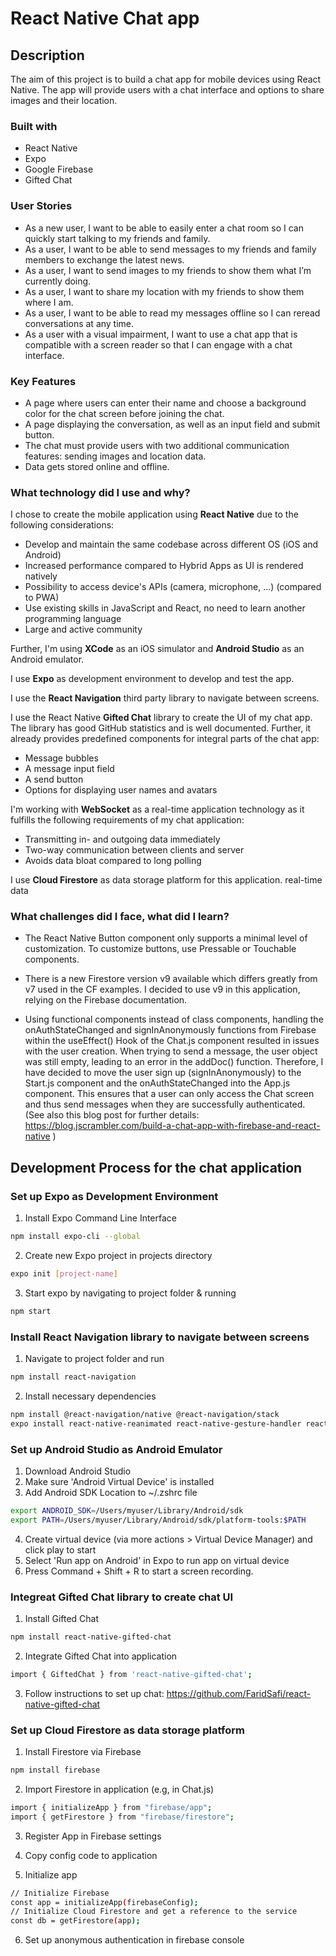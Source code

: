 # React Native Chat app

## Description
The aim of this project is to build a chat app for mobile devices using React Native. The app will provide users with a chat interface and options to share images and their location.

### Built with
* React Native
* Expo
* Google Firebase
* Gifted Chat

### User Stories
* As a new user, I want to be able to easily enter a chat room so I can quickly start talking to my friends and family.
* As a user, I want to be able to send messages to my friends and family members to exchange the latest news.
* As a user, I want to send images to my friends to show them what I’m currently doing.
* As a user, I want to share my location with my friends to show them where I am.
* As a user, I want to be able to read my messages offline so I can reread conversations at any
time.
* As a user with a visual impairment, I want to use a chat app that is compatible with a screen
reader so that I can engage with a chat interface.

### Key Features
* A page where users can enter their name and choose a background color for the chat screen before joining the chat.
* A page displaying the conversation, as well as an input field and submit button.
* The chat must provide users with two additional communication features: sending images
and location data.
* Data gets stored online and offline.


### What technology did I use and why?

I chose to create the mobile application using **React Native** due to the following considerations:
* Develop and maintain the same codebase across different OS (iOS and Android)
* Increased performance compared to Hybrid Apps as UI is rendered natively
* Possibility to access device's APIs (camera, microphone, ...) (compared to PWA)
* Use existing skills in JavaScript and React, no need to learn another programming language
* Large and active community

Further, I'm using **XCode** as an iOS simulator and **Android Studio** as an Android emulator.

I use **Expo** as development environment to develop and test the app.

I use the **React Navigation** third party library to navigate between screens.

I use the React Native **Gifted Chat** library to create the UI of my chat app. The library has good GitHub statistics and is well documented. Further, it already provides predefined components for integral parts of the chat app:
* Message bubbles
* A message input field
* A send button
* Options for displaying user names and avatars

I'm working with **WebSocket** as a real-time application technology as it fulfills the following requirements of my chat application:
* Transmitting in- and outgoing data immediately
* Two-way communication between clients and server
* Avoids data bloat compared to long polling

I use **Cloud Firestore** as data storage platform for this application. real-time data

### What challenges did I face, what did I learn?
* The React Native Button component only supports a minimal level of customization. To customize buttons, use Pressable or Touchable components.

* There is a new Firestore version v9 available which differs greatly from v7 used in the CF examples. I decided to use v9 in this application, relying on the Firebase documentation.

* Using functional components instead of class components, handling the onAuthStateChanged and signInAnonymously functions from Firebase within the useEffect() Hook of the Chat.js component resulted in issues with the user creation. When trying to send a message, the user object was still empty, leading to an error in the addDoc() function. Therefore, I have decided to move the user sign up (signInAnonymously) to the Start.js component and the onAuthStateChanged into the App.js component. This ensures that a user can only access the Chat screen and thus send messages when they are successfully authenticated. (See also this blog post for further details: https://blog.jscrambler.com/build-a-chat-app-with-firebase-and-react-native )


## Development Process for the chat application
### Set up Expo as Development Environment
1. Install Expo Command Line Interface
```bash
npm install expo-cli --global
```

2. Create new Expo project in projects directory
```bash
expo init [project-name]
```

3. Start expo by navigating to project folder & running
```bash
npm start
```

### Install React Navigation library to navigate between screens
1. Navigate to project folder and run
```bash
npm install react-navigation
```

2. Install necessary dependencies
```bash
npm install @react-navigation/native @react-navigation/stack
expo install react-native-reanimated react-native-gesture-handler react-native-screens react-native-safe-area-context @react-native-community/masked-view
```

### Set up Android Studio as Android Emulator
1. Download Android Studio
2. Make sure 'Android Virtual Device' is installed
3. Add Android SDK Location to ~/.zshrc file
```bash
export ANDROID_SDK=/Users/myuser/Library/Android/sdk
export PATH=/Users/myuser/Library/Android/sdk/platform-tools:$PATH
```
4. Create virtual device (via more actions > Virtual Device Manager) and click play to start
5. Select 'Run app on Android' in Expo to run app on virtual device
6. Press Command + Shift + R to start a screen recording.

### Integreat Gifted Chat library to create chat UI
1. Install Gifted Chat
```bash
npm install react-native-gifted-chat
```

2. Integrate Gifted Chat into application
```bash
import { GiftedChat } from 'react-native-gifted-chat';
```

3. Follow instructions to set up chat: https://github.com/FaridSafi/react-native-gifted-chat 

### Set up Cloud Firestore as data storage platform
1. Install Firestore via Firebase
```bash
npm install firebase
```

2. Import Firestore in application (e.g, in Chat.js)
```bash
import { initializeApp } from "firebase/app";
import { getFirestore } from "firebase/firestore";
```

3. Register App in Firebase settings

4. Copy config code to application

5. Initialize app
```bash
// Initialize Firebase
const app = initializeApp(firebaseConfig);
// Initialize Cloud Firestore and get a reference to the service
const db = getFirestore(app);
```

6. Set up anonymous authentication in firebase console
